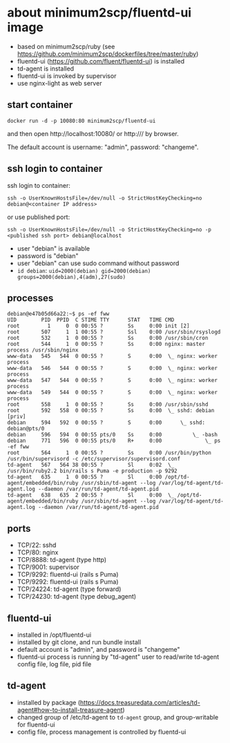 # about minimum2scp/fluentd-ui image

 * based on minimum2scp/ruby (see https://github.com/minimum2scp/dockerfiles/tree/master/ruby)
 * fluentd-ui (https://github.com/fluent/fluentd-ui) is installed
 * td-agent is installed
 * fluentd-ui is invoked by supervisor
 * use nginx-light as web server

## start container

```
docker run -d -p 10080:80 minimum2scp/fluentd-ui
```

and then open http://localhost:10080/ or http://<container ip address>/ by browser.

The default account is username: "admin", password: "changeme".

## ssh login to container

ssh login to container:

```
ssh -o UserKnownHostsFile=/dev/null -o StrictHostKeyChecking=no debian@<container IP address>
```

or use published port:

```
ssh -o UserKnownHostsFile=/dev/null -o StrictHostKeyChecking=no -p <published ssh port> debian@localhost
```

 * user "debian" is available
 * password is "debian"
 * user "debian" can use sudo command without password
 * `id debian`: `uid=2000(debian) gid=2000(debian) groups=2000(debian),4(adm),27(sudo)`

## processes

```
debian@e47b05d66a22:~$ ps -ef fww
UID        PID  PPID  C STIME TTY      STAT   TIME CMD
root         1     0  0 00:55 ?        Ss     0:00 init [2]
root       507     1  1 00:55 ?        Ssl    0:00 /usr/sbin/rsyslogd
root       532     1  0 00:55 ?        Ss     0:00 /usr/sbin/cron
root       544     1  0 00:55 ?        Ss     0:00 nginx: master process /usr/sbin/nginx
www-data   545   544  0 00:55 ?        S      0:00  \_ nginx: worker process
www-data   546   544  0 00:55 ?        S      0:00  \_ nginx: worker process
www-data   547   544  0 00:55 ?        S      0:00  \_ nginx: worker process
www-data   549   544  0 00:55 ?        S      0:00  \_ nginx: worker process
root       558     1  0 00:55 ?        Ss     0:00 /usr/sbin/sshd
root       592   558  0 00:55 ?        Ss     0:00  \_ sshd: debian [priv]
debian     594   592  0 00:55 ?        S      0:00      \_ sshd: debian@pts/0
debian     596   594  0 00:55 pts/0    Ss     0:00          \_ -bash
debian     771   596  0 00:55 pts/0    R+     0:00              \_ ps -ef fww
root       564     1  0 00:55 ?        Ss     0:00 /usr/bin/python /usr/bin/supervisord -c /etc/supervisor/supervisord.conf
td-agent   567   564 38 00:55 ?        Sl     0:02  \_ /usr/bin/ruby2.2 bin/rails s Puma -e production -p 9292
td-agent   635     1  0 00:55 ?        Sl     0:00 /opt/td-agent/embedded/bin/ruby /usr/sbin/td-agent --log /var/log/td-agent/td-agent.log --daemon /var/run/td-agent/td-agent.pid
td-agent   638   635  2 00:55 ?        Sl     0:00  \_ /opt/td-agent/embedded/bin/ruby /usr/sbin/td-agent --log /var/log/td-agent/td-agent.log --daemon /var/run/td-agent/td-agent.pid
```

## ports

 * TCP/22: sshd
 * TCP/80: nginx
 * TCP/8888: td-agent (type http)
 * TCP/9001: supervisor
 * TCP/9292: fluentd-ui (rails s Puma)
 * TCP/9292: fluentd-ui (rails s Puma)
 * TCP/24224: td-agent (type forward)
 * TCP/24230: td-agent (type debug\_agent)

## fluentd-ui

 * installed in /opt/fluentd-ui
 * installed by git clone, and run bundle install
 * default account is "admin", and password is "changeme"
 * fluentd-ui process is running by "td-agent" user to read/write td-agent config file, log file, pid file

## td-agent

 * installed by package (https://docs.treasuredata.com/articles/td-agent#how-to-install-treasure-agent)
 * changed group of /etc/td-agent to `td-agent` group, and group-writable for fluentd-ui
 * config file, process management is controlled by fluentd-ui

